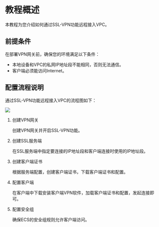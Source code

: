 # 教程概述

本教程为您介绍如何通过SSL-VPN功能远程接入VPC。

## 前提条件

在部署VPN网关前，确保您的环境满足以下条件：

-   本地设备和VPC的私网IP地址段不能相同，否则无法通信。
-   客户端必须能访问Internet。

## 配置流程说明

通过SSL-VPN功能远程接入VPC的流程图如下：

![](https://static-aliyun-doc.oss-accelerate.aliyuncs.com/assets/img/zh-CN/8097219951/p41027.png)

1.  创建VPN网关

    创建VPN网关并开启SSL-VPN功能。

2.  创建SSL服务端

    在SSL服务端中指定要连接的IP地址段和客户端连接时使用的IP地址段。

3.  创建客户端证书

    根据服务端配置，创建客户端证书，下载客户端证书和配置。

4.  配置客户端

    在客户端中下载安装客户端VPN软件，加载客户端证书和配置，发起连接即可。

5.  配置安全组

    确保ECS的安全组规则允许客户端访问。


